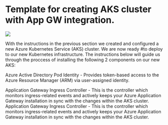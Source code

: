 # Template for creating AKS cluster with App GW integration.
<a href="https://portal.azure.com/#create/Microsoft.Template/uri/https%3A%2F%2Fraw.githubusercontent.com%2Frp2343%2Faks-appgw%2Fmaster%2Fazuredeploy.json" target="_blank">
    <img src="http://azuredeploy.net/deploybutton.png"/>
</a>

With the instructions in the previous section we created and configured a new Azure Kubernetes Service (AKS) cluster. We are now ready #to deploy to our new Kubernetes infrastructure. The instructions below will guide us through the proccess of installing the following 2 components on our new AKS:

Azure Active Directory Pod Identity - Provides token-based access to the Azure Resource Manager (ARM) via user-assigned identity.

Application Gateway Ingress Controller - This is the controller which monitors ingress-related events and actively keeps your Azure Application Gateway installation in sync with the changes within the AKS cluster.
Application Gateway Ingress Controller - This is the controller which monitors ingress-related events and actively keeps your Azure Application Gateway installation in sync with the changes within the AKS cluster.
